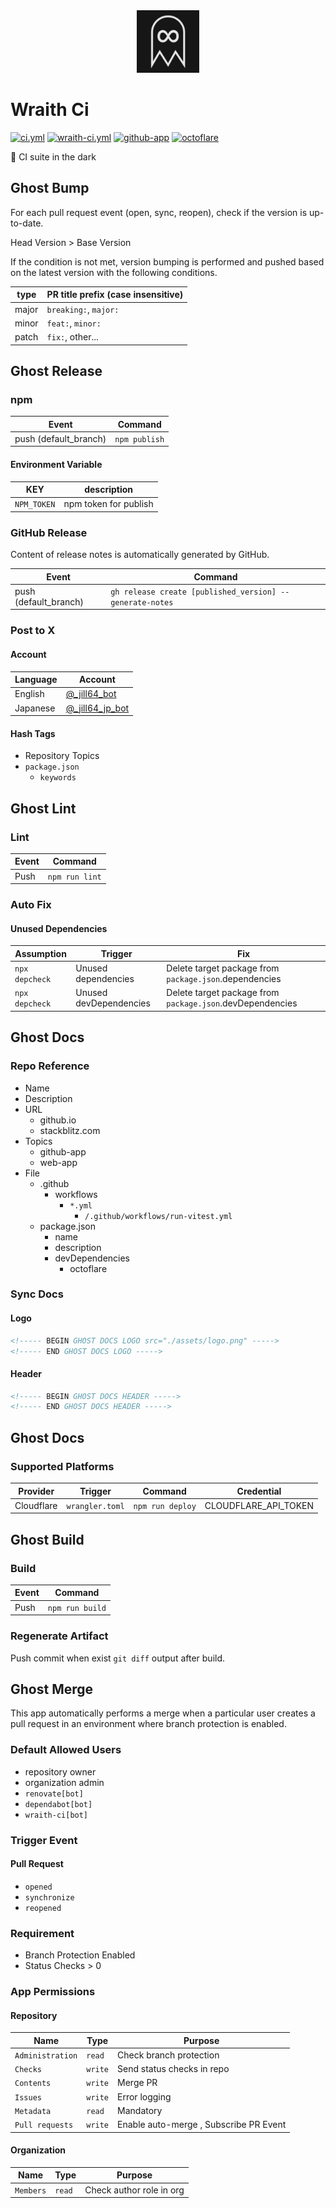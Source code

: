 <!----- BEGIN GHOST DOCS LOGO src="./assets/logo.png" ----->

<div align="center">
<img src="./assets/logo.png" width="100px" />
</div>

<!----- END GHOST DOCS LOGO ----->

<!----- BEGIN GHOST DOCS HEADER ----->

# Wraith Ci

[![ci.yml](https://github.com/jill64/wraith-ci/actions/workflows/ci.yml/badge.svg)](https://github.com/jill64/wraith-ci/actions/workflows/ci.yml) [![wraith-ci.yml](https://github.com/jill64/wraith-ci/actions/workflows/wraith-ci.yml/badge.svg)](https://github.com/jill64/wraith-ci/actions/workflows/wraith-ci.yml) [![github-app](https://img.shields.io/badge/GitHub_App-Wraith_Ci-midnightblue)](https://github.com/apps/wraith-ci) [![octoflare](https://img.shields.io/badge/framework-🌤️Octoflare-dodgerblue)](https://github.com/jill64/octoflare)

👻 CI suite in the dark

<!----- END GHOST DOCS HEADER ----->

## Ghost Bump

For each pull request event (open, sync, reopen), check if the version is up-to-date.

Head Version > Base Version

If the condition is not met, version bumping is performed and pushed based on the latest version with the following conditions.

| type  | PR title prefix (case insensitive) |
| ----- | ---------------------------------- |
| major | `breaking:`, `major:`              |
| minor | `feat:`, `minor:`                  |
| patch | `fix:`, other...                   |

## Ghost Release

### npm

| Event                 | Command       |
| --------------------- | ------------- |
| push (default_branch) | `npm publish` |

#### Environment Variable

| KEY         | description           |
| ----------- | --------------------- |
| `NPM_TOKEN` | npm token for publish |

### GitHub Release

Content of release notes is automatically generated by GitHub.

| Event                 | Command                                                  |
| --------------------- | -------------------------------------------------------- |
| push (default_branch) | `gh release create [published_version] --generate-notes` |

### Post to X

#### Account

| Language | Account                                                |
| -------- | ------------------------------------------------------ |
| English  | [@\_jill64_bot](https://twitter.com/_jill64_bot)       |
| Japanese | [@\_jill64_jp_bot](https://twitter.com/_jill64_jp_bot) |

#### Hash Tags

- Repository Topics
- `package.json`
  - `keywords`

## Ghost Lint

### Lint

| Event | Command        |
| ----- | -------------- |
| Push  | `npm run lint` |

### Auto Fix

#### Unused Dependencies

| Assumption     | Trigger                | Fix                                                       |
| -------------- | ---------------------- | --------------------------------------------------------- |
| `npx depcheck` | Unused dependencies    | Delete target package from `package.json`.dependencies    |
| `npx depcheck` | Unused devDependencies | Delete target package from `package.json`.devDependencies |

## Ghost Docs

### Repo Reference

- Name
- Description
- URL
  - github.io
  - stackblitz.com
- Topics
  - github-app
  - web-app
- File
  - .github
    - workflows
      - `*.yml`
        - `/.github/workflows/run-vitest.yml`
  - package.json
    - name
    - description
    - devDependencies
      - octoflare

### Sync Docs

#### Logo

```md
<!----- BEGIN GHOST DOCS LOGO src="./assets/logo.png" ----->
<!----- END GHOST DOCS LOGO ----->
```

#### Header

```md
<!----- BEGIN GHOST DOCS HEADER ----->
<!----- END GHOST DOCS HEADER ----->
```

## Ghost Docs

### Supported Platforms

| Provider   | Trigger         | Command          | Credential           |
| ---------- | --------------- | ---------------- | -------------------- |
| Cloudflare | `wrangler.toml` | `npm run deploy` | CLOUDFLARE_API_TOKEN |

## Ghost Build

### Build

| Event | Command         |
| ----- | --------------- |
| Push  | `npm run build` |

### Regenerate Artifact

Push commit when exist `git diff` output after build.

## Ghost Merge

This app automatically performs a merge when a particular user creates a pull request in an environment where branch protection is enabled.

### Default Allowed Users

- repository owner
- organization admin
- `renovate[bot]`
- `dependabot[bot]`
- `wraith-ci[bot]`

### Trigger Event

#### Pull Request

- `opened`
- `synchronize`
- `reopened`

### Requirement

- Branch Protection Enabled
- Status Checks > 0

### App Permissions

#### Repository

| Name             | Type    | Purpose                                |
| ---------------- | ------- | -------------------------------------- |
| `Administration` | `read`  | Check branch protection                |
| `Checks`         | `write` | Send status checks in repo             |
| `Contents`       | `write` | Merge PR                               |
| `Issues`         | `write` | Error logging                          |
| `Metadata`       | `read`  | Mandatory                              |
| `Pull requests`  | `write` | Enable auto-merge , Subscribe PR Event |

#### Organization

| Name      | Type   | Purpose                  |
| --------- | ------ | ------------------------ |
| `Members` | `read` | Check author role in org |

